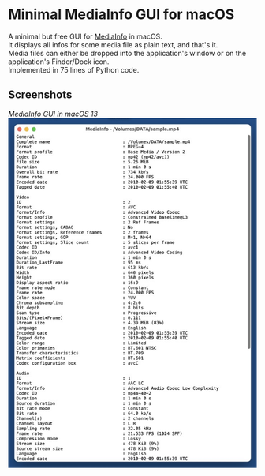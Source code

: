 # Minimal MediaInfo GUI for macOS

A minimal but free GUI for [MediaInfo](https://mediaarea.net/de/MediaInfo) in macOS.   
It displays all infos for some media file as plain text, and that's it.   
Media files can either be dropped into the application's window or on the application's Finder/Dock icon.  
Implemented in 75 lines of Python code.

## Screenshots

*MediaInfo GUI in macOS 13*  
![MediaInfo GUI in macOS 13](screenshots/mediainfo_macos13.jpg)
